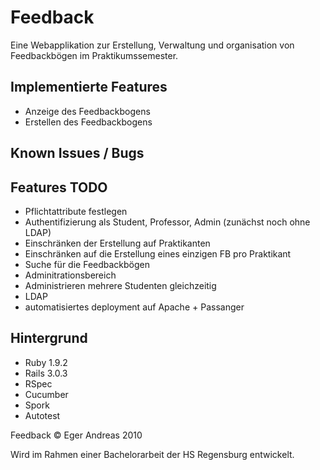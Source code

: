 Feedback
========

Eine Webapplikation zur Erstellung, Verwaltung und organisation von Feedbackbögen im Praktikumssemester.


Implementierte Features
-----------------------

- Anzeige des Feedbackbogens
- Erstellen des Feedbackbogens



Known Issues / Bugs
-------------------



Features TODO
-------------

- Pflichtattribute festlegen
- Authentifizierung als Student, Professor, Admin (zunächst noch ohne LDAP)
- Einschränken der Erstellung auf Praktikanten
- Einschränken auf die Erstellung eines einzigen FB pro Praktikant
- Suche für die Feedbackbögen
- Adminitrationsbereich
- Administrieren mehrere Studenten gleichzeitig
- LDAP
- automatisiertes deployment auf Apache + Passanger


Hintergrund
-----------

- Ruby 1.9.2
- Rails 3.0.3
- RSpec
- Cucumber
- Spork
- Autotest

Feedback &copy; Eger Andreas 2010

Wird im Rahmen einer Bachelorarbeit der HS Regensburg entwickelt.

